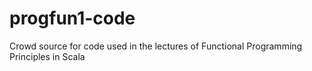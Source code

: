 # progfun1-code
Crowd source for code used in the lectures of Functional Programming Principles in Scala
